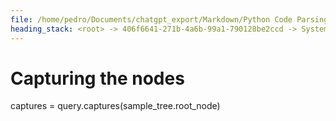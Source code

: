 ```yaml
---
file: /home/pedro/Documents/chatgpt_export/Markdown/Python Code Parsing & Querying.md
heading_stack: <root> -> 406f6641-271b-4a6b-99a1-790128be2ccd -> System -> f130a532-fc36-404b-b0e3-c26e0633c6e1 -> System -> aaa28037-7e53-419f-8481-51c794baccfa -> User -> Importing the necessary module and initializing the parser and language objects -> Getting the Python language and parser -> Parsing the sample code -> Printing the structure -> Constructing the query to find all definitions of classes or functions -> Creating the query -> Capturing the nodes
---
```

# Capturing the nodes
captures = query.captures(sample_tree.root_node)

